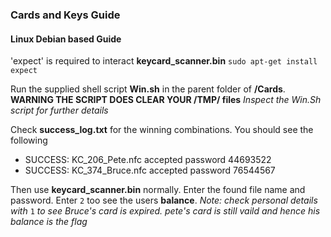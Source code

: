 ### Cards and Keys Guide ###


#### Linux Debian based Guide ####

'expect' is required to interact **keycard_scanner.bin**
`sudo apt-get install expect`

Run the supplied shell script **Win.sh** in the parent folder of **/Cards**.
**WARNING THE SCRIPT DOES CLEAR YOUR /TMP/ files**
*Inspect the Win.Sh script for further details*

Check **success_log.txt** for the winning combinations.
You should see the following
 - SUCCESS: KC_206_Pete.nfc accepted password 44693522
 - SUCCESS: KC_374_Bruce.nfc accepted password 76544567
 
Then use **keycard_scanner.bin** normally.
Enter the found file name and password.
Enter `2` too see the users **balance**.
*Note: check personal details with* `1` *to see Bruce's card is expired.*
*pete's card is still vaild and hence his balance is the flag*

